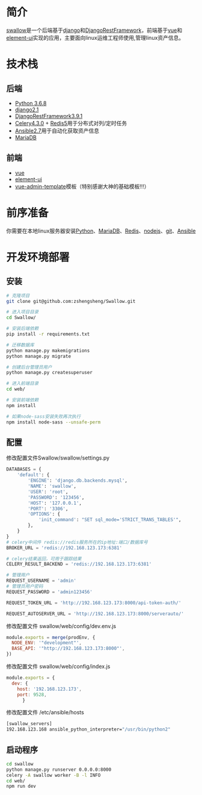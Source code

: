 # 简介
[swallow](https://github.com/zshengsheng/Swallow)是一个后端基于[django](https://github.com/django/django)和[DjangoRestFramework](https://github.com/encode/django-rest-framework)，前端基于[vue](https://github.com/vuejs/vue)和[element-ui](https://github.com/ElemeFE/element)实现的应用，主要面向linux运维工程师使用,管理linux资产信息。

# 技术栈

## 后端
  - [Python 3.6.8](https://www.python.org/)
  - [django2.1](https://github.com/django/django)
  - [DjangoRestFramework3.9.1](https://github.com/encode/django-rest-framework)
  - [Celery4.3.0](https://github.com/celery/celery) + [Redis5](https://github.com/antirez/redis)用于分布式对列/定时任务
  - [Ansible2.7](https://github.com/ansible/ansible)用于自动化获取资产信息
  - [MariaDB](https://mariadb.org/)
## 前端
  - [vue](https://github.com/vuejs/vue)
  - [element-ui](https://github.com/ElemeFE/element)
  - [vue-admin-template](https://github.com/PanJiaChen/vue-admin-template)模板（特别感谢大神的基础模板!!!）

# 前序准备

你需要在本地linux服务器安装[Python](https://www.python.org/)、[MariaDB](https://mariadb.org/)、[Redis](https://github.com/antirez/redis)、[nodejs](https://github.com/nodejs/node)、[git](https://git-scm.com/)、[Ansible](https://github.com/ansible/ansible)

# 开发环境部署
## 安装
```bash
# 克隆项目
git clone git@github.com:zshengsheng/Swallow.git

# 进入项目目录
cd Swallow/

# 安装后端依赖
pip install -r requirements.txt

# 迁移数据库
python manage.py makemigrations
python manage.py migrate

# 创建后台管理员用户
python manage.py createsuperuser

# 进入前端目录
cd web/

# 安装前端依赖
npm install

# 如果node-sass安装失败再次执行
npm install node-sass --unsafe-perm
```

## 配置

修改配置文件Swallow/swallow/settings.py
```python
DATABASES = {
    'default': {
        'ENGINE': 'django.db.backends.mysql',
        'NAME': 'swallow',
        'USER': 'root',
        'PASSWORD': '123456',
        'HOST': '127.0.0.1',
        'PORT': '3306',
        'OPTIONS': {
            'init_command': "SET sql_mode='STRICT_TRANS_TABLES'",
        },
    }
}
# celery中间件 redis://redis服务所在的ip地址:端口/数据库号
BROKER_URL = 'redis://192.168.123.173:6381'

# celery结果返回，可用于跟踪结果
CELERY_RESULT_BACKEND = 'redis://192.168.123.173:6381'

# 管理用户
REQUEST_USERNAME = 'admin'
# 管理员用户密码
REQUEST_PASSWORD = 'admin123456'

REQUEST_TOKEN_URL = 'http://192.168.123.173:8000/api-token-auth/'

REQUEST_AUTOSERVER_URL = 'http://192.168.123.173:8000/serverauto/'

```

修改配置文件 swallow/web/config/dev.env.js 
```js
module.exports = merge(prodEnv, {
  NODE_ENV: '"development"',
  BASE_API: '"http://192.168.123.173:8000"',
})
```

修改配置文件 swallow/web/config/index.js
```js
module.exports = {
  dev: {
    host: '192.168.123.173',
    port: 9528,
      }
```

修改配置文件 /etc/ansible/hosts
```bash
[swallow_servers]
192.168.123.168 ansible_python_interpreter="/usr/bin/python2"
```

## 启动程序
```bash
cd swallow
python manage.py runserver 0.0.0.0:8000
celery -A swallow worker -B -l INFO
cd web/
npm run dev
```
